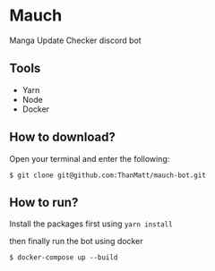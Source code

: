 # Mauch
Manga Update Checker discord bot

## Tools
- Yarn
- Node
- Docker

## How to download?

Open your terminal and enter the following: 
```
$ git clone git@github.com:ThanMatt/mauch-bot.git
``` 

## How to run?

Install the packages first using `yarn install`

then finally run the bot using docker

```
$ docker-compose up --build
```
